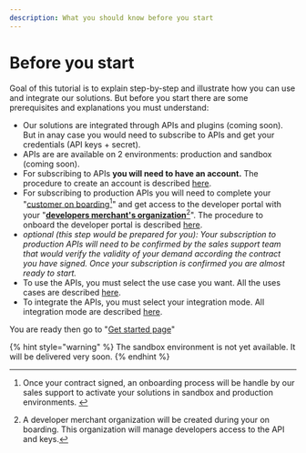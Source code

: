 ```yaml
---
description: What you should know before you start
---
```


# Before you start

Goal of this tutorial is to explain step-by-step and illustrate how you can use and integrate our solutions. But before you start there are some prerequisites and explanations you must understand:

* Our solutions are integrated through APIs and plugins (coming soon). But in anay case you would need to subscribe to APIs and get your credentials (API keys + secret).
* APIs are are available on 2 environments: production and sandbox (coming soon).
* For subscribing to APIs **you will need to have an account.** The procedure to create an account is described [here](developers-docs/before-you-start/account-creation-tutorial.md).
* For subscribing to production APIs you will need to complete your "[customer on boarding](#user-content-fn-1)[^1]" and get access to the developer portal with your "[**developers merchant's organization**](#user-content-fn-2)[^2]". The procedure to onboard the developer portal is described [here](developers-docs/before-you-start/developer-portal-onbaording.md).
* _optional (this step would be prepared for you): Your subscription to production APIs will need to be confirmed by the sales support team that would verify the validity of your demand according the contract you have signed. Once your subscription is confirmed you are almost ready to start._
* To use the APIs, you must select the use case you want. All the uses cases are described [here](broken-reference).
* To integrate the APIs, you must select your integration mode. All integration mode are described [here](broken-reference).   &#x20;

You are ready then go to "[Get started page](developers-docs/get-started/)"

{% hint style="warning" %}
The sandbox environment is not yet available. It will be delivered very soon.
{% endhint %}



[^1]: Once your contract signed, an onboarding process will be handle by our sales support to activate your solutions in sandbox and production environments. &#x20;

[^2]: A developer merchant organization will be created during your on boarding. This organization will manage developers access to the API and keys.
